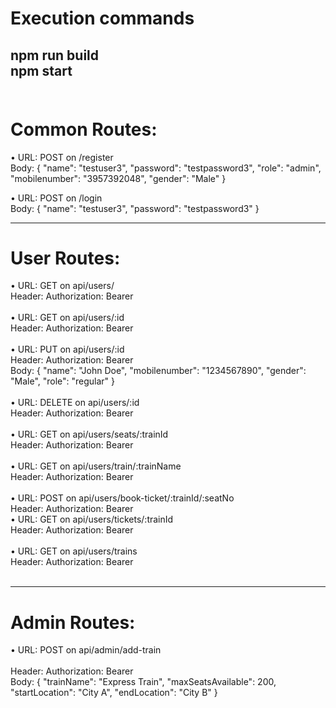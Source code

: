 # Execution commands
npm run build
<br />
npm start
<br/><br/>
-------------------------------------------------------------

# Common  Routes:

•	URL:  POST    on    /register
<br />
Body:
{
  "name": "testuser3",
  "password": "testpassword3",
  "role": "admin",
  "mobilenumber": "3957392048",
  "gender": "Male"
}


•	URL:  POST    on    /login
<br />
Body:
{
  "name": "testuser3",
  "password": "testpassword3"
}

-----------------------------------------------------

# User Routes:

•	URL: GET   on     api/users/
<br />
Header:  Authorization: Bearer <token>
<br /><br />
•	URL: GET   on     api/users/:id
<br />
Header:  Authorization: Bearer <token>
<br /><br />
•	URL: PUT   on     api/users/:id
<br />
Header:  Authorization: Bearer <token>
<br />
Body:
{
"name": "John Doe",
"mobilenumber": "1234567890",
"gender": "Male",
"role": "regular"
}
<br /><br />
•	URL: DELETE   on     api/users/:id
<br />
Header:  Authorization: Bearer <token>
<br /><br />
•	URL: GET   on     api/users/seats/:trainId
<br />
Header:  Authorization: Bearer <token>
<br /><br />
•	URL: GET   on     api/users/train/:trainName
<br />
Header:  Authorization: Bearer <token>
<br /><br />
•	URL: POST   on     api/users/book-ticket/:trainId/:seatNo
<br />
Header:  Authorization: Bearer <token>
<br />
•	URL: GET   on     api/users/tickets/:trainId
<br />
Header:  Authorization: Bearer <token>
<br /><br />
•	URL: GET   on     api/users/trains
<br />
Header:  Authorization: Bearer <token>
<br /><br />

-------------------------------------------------------------------

# Admin Routes:

•	URL:  POST     on           api/admin/add-train     
<br />
Header:  Authorization: Bearer <token>
<br />
Body:
{
  "trainName": "Express Train",
  "maxSeatsAvailable": 200,
  "startLocation": "City A",
  "endLocation": "City B"
}
